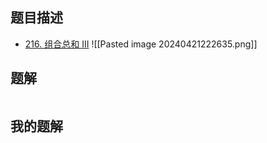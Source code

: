 ## 题目描述

- [216. 组合总和 III](https://leetcode.cn/problems/combination-sum-iii/)
![[Pasted image 20240421222635.png]]


## 题解


```java

```


## 我的题解


```java

```